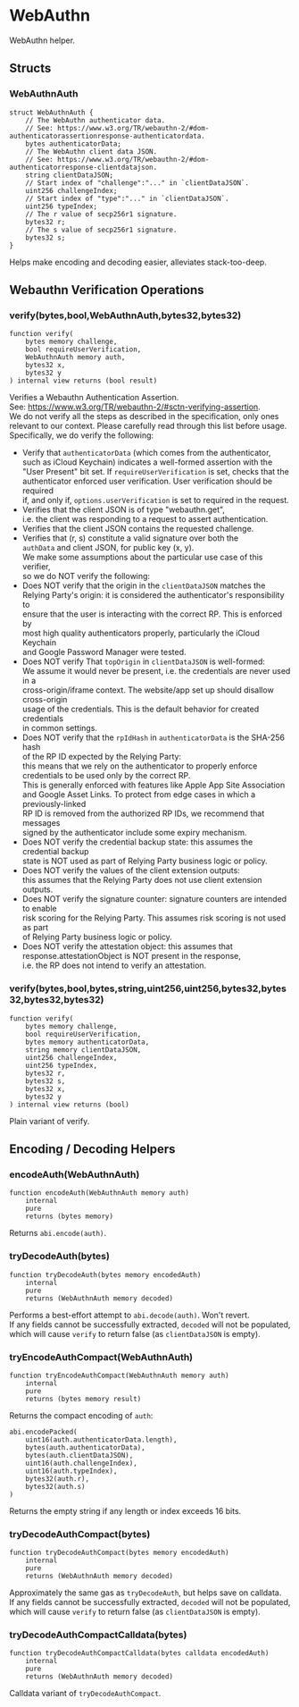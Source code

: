 # WebAuthn

WebAuthn helper.






<!-- customintro:start --><!-- customintro:end -->

## Structs

### WebAuthnAuth

```solidity
struct WebAuthnAuth {
    // The WebAuthn authenticator data.
    // See: https://www.w3.org/TR/webauthn-2/#dom-authenticatorassertionresponse-authenticatordata.
    bytes authenticatorData;
    // The WebAuthn client data JSON.
    // See: https://www.w3.org/TR/webauthn-2/#dom-authenticatorresponse-clientdatajson.
    string clientDataJSON;
    // Start index of "challenge":"..." in `clientDataJSON`.
    uint256 challengeIndex;
    // Start index of "type":"..." in `clientDataJSON`.
    uint256 typeIndex;
    // The r value of secp256r1 signature.
    bytes32 r;
    // The s value of secp256r1 signature.
    bytes32 s;
}
```

Helps make encoding and decoding easier, alleviates stack-too-deep.

## Webauthn Verification Operations

### verify(bytes,bool,WebAuthnAuth,bytes32,bytes32)

```solidity
function verify(
    bytes memory challenge,
    bool requireUserVerification,
    WebAuthnAuth memory auth,
    bytes32 x,
    bytes32 y
) internal view returns (bool result)
```

Verifies a Webauthn Authentication Assertion.   
See: https://www.w3.org/TR/webauthn-2/#sctn-verifying-assertion.   
We do not verify all the steps as described in the specification, only ones   
relevant to our context. Please carefully read through this list before usage.   
Specifically, we do verify the following:   
- Verify that `authenticatorData` (which comes from the authenticator,   
  such as iCloud Keychain) indicates a well-formed assertion with the   
  "User Present" bit set. If `requireUserVerification` is set, checks that the   
  authenticator enforced user verification. User verification should be required   
  if, and only if, `options.userVerification` is set to required in the request.   
- Verifies that the client JSON is of type "webauthn.get",   
  i.e. the client was responding to a request to assert authentication.   
- Verifies that the client JSON contains the requested challenge.   
- Verifies that (r, s) constitute a valid signature over both the   
  `authData` and client JSON, for public key (x, y).   
We make some assumptions about the particular use case of this verifier,   
so we do NOT verify the following:   
- Does NOT verify that the origin in the `clientDataJSON` matches the   
  Relying Party's origin: it is considered the authenticator's responsibility to   
  ensure that the user is interacting with the correct RP. This is enforced by   
  most high quality authenticators properly, particularly the iCloud Keychain   
  and Google Password Manager were tested.   
- Does NOT verify That `topOrigin` in `clientDataJSON` is well-formed:   
  We assume it would never be present, i.e. the credentials are never used in a   
  cross-origin/iframe context. The website/app set up should disallow cross-origin   
  usage of the credentials. This is the default behavior for created credentials   
  in common settings.   
- Does NOT verify that the `rpIdHash` in `authenticatorData` is the SHA-256 hash   
  of the RP ID expected by the Relying Party:   
  this means that we rely on the authenticator to properly enforce   
  credentials to be used only by the correct RP.   
  This is generally enforced with features like Apple App Site Association   
  and Google Asset Links. To protect from edge cases in which a previously-linked   
  RP ID is removed from the authorized RP IDs, we recommend that messages   
  signed by the authenticator include some expiry mechanism.   
- Does NOT verify the credential backup state: this assumes the credential backup   
  state is NOT used as part of Relying Party business logic or policy.   
- Does NOT verify the values of the client extension outputs:   
  this assumes that the Relying Party does not use client extension outputs.   
- Does NOT verify the signature counter: signature counters are intended to enable   
  risk scoring for the Relying Party. This assumes risk scoring is not used as part   
  of Relying Party business logic or policy.   
- Does NOT verify the attestation object: this assumes that   
  response.attestationObject is NOT present in the response,   
  i.e. the RP does not intend to verify an attestation.

### verify(bytes,bool,bytes,string,uint256,uint256,bytes32,bytes32,bytes32,bytes32)

```solidity
function verify(
    bytes memory challenge,
    bool requireUserVerification,
    bytes memory authenticatorData,
    string memory clientDataJSON,
    uint256 challengeIndex,
    uint256 typeIndex,
    bytes32 r,
    bytes32 s,
    bytes32 x,
    bytes32 y
) internal view returns (bool)
```

Plain variant of verify.

## Encoding / Decoding Helpers

### encodeAuth(WebAuthnAuth)

```solidity
function encodeAuth(WebAuthnAuth memory auth)
    internal
    pure
    returns (bytes memory)
```

Returns `abi.encode(auth)`.

### tryDecodeAuth(bytes)

```solidity
function tryDecodeAuth(bytes memory encodedAuth)
    internal
    pure
    returns (WebAuthnAuth memory decoded)
```

Performs a best-effort attempt to `abi.decode(auth)`. Won't revert.   
If any fields cannot be successfully extracted, `decoded` will not be populated,   
which will cause `verify` to return false (as `clientDataJSON` is empty).

### tryEncodeAuthCompact(WebAuthnAuth)

```solidity
function tryEncodeAuthCompact(WebAuthnAuth memory auth)
    internal
    pure
    returns (bytes memory result)
```

Returns the compact encoding of `auth`:   
```solidity   
abi.encodePacked(   
    uint16(auth.authenticatorData.length),   
    bytes(auth.authenticatorData),   
    bytes(auth.clientDataJSON),   
    uint16(auth.challengeIndex),   
    uint16(auth.typeIndex),   
    bytes32(auth.r),   
    bytes32(auth.s)   
)   
```   
Returns the empty string if any length or index exceeds 16 bits.

### tryDecodeAuthCompact(bytes)

```solidity
function tryDecodeAuthCompact(bytes memory encodedAuth)
    internal
    pure
    returns (WebAuthnAuth memory decoded)
```

Approximately the same gas as `tryDecodeAuth`, but helps save on calldata.   
If any fields cannot be successfully extracted, `decoded` will not be populated,   
which will cause `verify` to return false (as `clientDataJSON` is empty).

### tryDecodeAuthCompactCalldata(bytes)

```solidity
function tryDecodeAuthCompactCalldata(bytes calldata encodedAuth)
    internal
    pure
    returns (WebAuthnAuth memory decoded)
```

Calldata variant of `tryDecodeAuthCompact`.